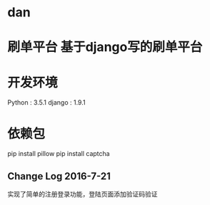 # dan
刷单平台
基于django写的刷单平台
====================================

开发环境
====================================
Python : 3.5.1
django : 1.9.1


依赖包
====================================
pip install pillow
pip install captcha

Change Log
2016-7-21
------------------------------------
实现了简单的注册登录功能，登陆页面添加验证码验证